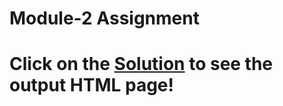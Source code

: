 

# Module-2 Assignment

# Click on the [Solution](https://github.com/blrajkumar/MCS_372_WEB_TECHNOLOGY/blob/main/Labs/Coursera_HTML_CSS_JS/mod2_solution/index.html) to see the output HTML page!
